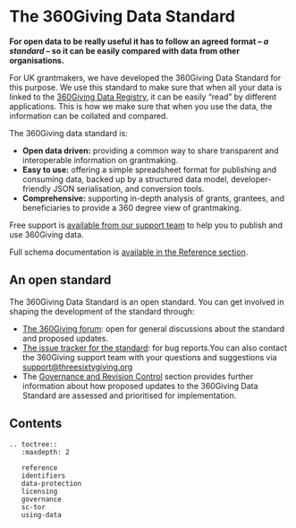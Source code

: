 The 360Giving Data Standard
================================

**For open data to be really useful it has to follow an agreed format – *a standard* – so it can be easily compared with data from other organisations.**

For UK grantmakers, we have developed the 360Giving Data Standard for this purpose. We use this standard to make sure that when all your data is linked to the [360Giving Data Registry](https://data.threesixtygiving.org/), it can be easily “read” by different applications. This is how we make sure that when you use the data, the information can be collated and compared.

The 360Giving data standard is:

* **Open data driven:** providing a common way to share transparent and interoperable information on grantmaking.
* **Easy to use:** offering a simple spreadsheet format for publishing and consuming data, backed up by a structured data model, developer-friendly JSON serialisation, and conversion tools.
* **Comprehensive:** supporting in-depth analysis of grants, grantees, and beneficiaries to provide a 360 degree view of grantmaking.

Free support is <a href="https://www.threesixtygiving.org/contact/" target="_blank"> available from our support team</a> to help you to publish and use 360Giving data.

Full schema documentation is [available in the Reference section](reference).

## An open standard
The 360Giving Data Standard is an open standard. You can get involved in shaping the development of the standard through:
- <a href="https://forum.threesixtygiving.org/" target="_blank">The 360Giving forum</a>: open for general discussions about the standard and proposed updates.
- <a href="https://github.com/ThreeSixtyGiving/standard/issues" target="_blank">The issue tracker for the standard</a>: for bug reports.You can also contact the 360Giving support team with your questions and suggestions via <support@threesixtygiving.org>
- The [Governance and Revision Control](governance) section provides further information about how proposed updates to the 360Giving Data Standard are assessed and prioritised for implementation. 

## Contents

```eval_rst
.. toctree::
   :maxdepth: 2

   reference
   identifiers
   data-protection
   licensing
   governance
   sc-tor
   using-data
   
```
